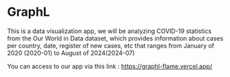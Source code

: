 # GraphL
This is a data visualization app, we will be analyzing COVID-19 statistics from the Our World in Data dataset, which provides information about cases per country, date, register of new cases, etc that ranges from January of 2020 (2020-01) to August of 2024(2024-07)

You can access to our app via this link : https://graphl-flame.vercel.app/
